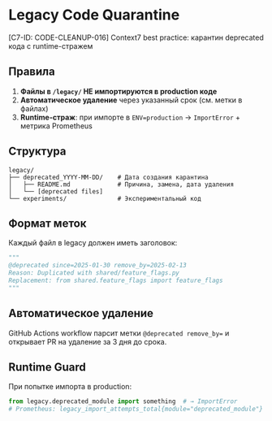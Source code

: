 # Legacy Code Quarantine

[C7-ID: CODE-CLEANUP-016] Context7 best practice: карантин deprecated кода с runtime-стражем

## Правила

1. **Файлы в `/legacy/` НЕ импортируются в production коде**
2. **Автоматическое удаление** через указанный срок (см. метки в файлах)
3. **Runtime-страж**: при импорте в `ENV=production` → `ImportError` + метрика Prometheus

## Структура

```
legacy/
├── deprecated_YYYY-MM-DD/    # Дата создания карантина
│   ├── README.md             # Причина, замена, дата удаления
│   └── [deprecated files]
└── experiments/              # Экспериментальный код
```

## Формат меток

Каждый файл в legacy должен иметь заголовок:

```python
"""
@deprecated since=2025-01-30 remove_by=2025-02-13
Reason: Duplicated with shared/feature_flags.py
Replacement: from shared.feature_flags import feature_flags
"""
```

## Автоматическое удаление

GitHub Actions workflow парсит метки `@deprecated remove_by=` и открывает PR на удаление за 3 дня до срока.

## Runtime Guard

При попытке импорта в production:

```python
from legacy.deprecated_module import something  # → ImportError
# Prometheus: legacy_import_attempts_total{module="deprecated_module"} += 1
```

